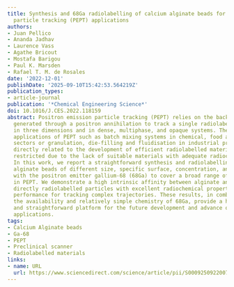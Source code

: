 ```yaml
---
title: Synthesis and 68Ga radiolabelling of calcium alginate beads for positron emission
  particle tracking (PEPT) applications
authors:
- Juan Pellico
- Ananda Jadhav
- Laurence Vass
- Agathe Bricout
- Mostafa Barigou
- Paul K. Marsden
- Rafael T. M. de Rosales
date: '2022-12-01'
publishDate: '2025-09-10T15:42:53.564219Z'
publication_types:
- article-journal
publication: '*Chemical Engineering Science*'
doi: 10.1016/J.CES.2022.118159
abstract: Positron emission particle tracking (PEPT) relies on the back-to-back γ-rays
  generated through a positron annihilation to track a single radiolabelled particle
  in three dimensions and in dense, multiphase, and opaque systems. The spectrum of
  applications of PEPT such as batch mixing systems in chemical, food and pharmaceutical
  sectors or granulation, die-filling and fluidisation in industrial processes, is
  directly related to the development of efficient radiolabelled materials and often
  restricted due to the lack of suitable materials with adequate radiochemical properties.
  In this work, we report a straightforward synthesis and radiolabelling of calcium
  alginate beads of different size, specific surface, concentration, and density,
  with the positron emitter gallium-68 (68Ga) to cover a broad range of possibilities
  in PEPT. We demonstrate a high intrinsic affinity between alginate and 68Ga providing
  directly radiolabelled particles with excellent radiochemical properties and excellent
  performance for tracking complex trajectories. These results, in combination with
  the availability and relatively simple chemistry of 68Ga, provide a high versatile
  and straightforward platform for the future development and advance of PEPT in different
  applications.
tags:
- Calcium Alginate beads
- Ga-68
- PEPT
- Preclinical scanner
- Radiolabelled materials
links:
- name: URL
  url: https://www.sciencedirect.com/science/article/pii/S0009250922007436
---
```

